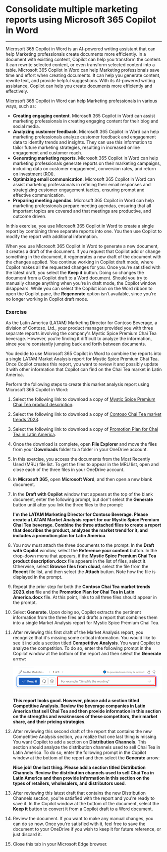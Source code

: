 # Consolidate multiple marketing reports using Microsoft 365 Copilot in Word
---
Microsoft 365 Copilot in Word is an AI-powered writing assistant that can help Marketing professionals create documents more efficiently. In a document with existing content, Copilot can help you transform the content. It can rewrite selected content, or even transform selected content into a table. Microsoft 365 Copilot in Word can help Marketing professionals save time and effort when creating documents. It can help you generate content, rewrite text, and provide helpful suggestions. With its AI-powered writing assistance, Copilot can help you create documents more efficiently and effectively.

Microsoft 365 Copilot in Word can help Marketing professionals in various ways, such as:

 -  **Creating engaging content**. Microsoft 365 Copilot in Word can assist marketing professionals in creating engaging content for their blog and social media.
 -  **Analyzing customer feedback**. Microsoft 365 Copilot in Word can help marketing professionals analyze customer feedback and engagement data to identify trends and insights. They can use this information to tailor future marketing strategies, resulting in increased online engagement and customer reach.
 -  **Generating marketing reports**. Microsoft 365 Copilot in Word can help marketing professionals generate reports on their marketing campaigns, including data on customer engagement, conversion rates, and return on investment (ROI).
 -  **Optimizing email communication**. Microsoft 365 Copilot in Word can assist marketing professionals in refining their email responses and strategizing customer engagement tactics, ensuring prompt and effective communication.
 -  **Preparing meeting agendas**. Microsoft 365 Copilot in Word can help marketing professionals prepare meeting agendas, ensuring that all important topics are covered and that meetings are productive, and outcome driven.

In this exercise, you use Microsoft 365 Copilot in Word to create a single report by combining three separate reports into one. You then use Copilot to modify the report with additional information.

When you use Microsoft 365 Copilot in Word to generate a new document, it creates a draft of the document. If you request that Copilot add or change something in the document, it regenerates a new draft of the document with the changes applied. You continue working in Copilot draft mode, where Copilot makes all the requested changes for you. Once you're satisfied with the latest draft, you select the **Keep it** button. Doing so changes the document from a Copilot draft to a Word document. Should you try to manually change anything when you're in draft mode, the Copilot window disappears. While you can select the Copilot icon on the Word ribbon to open the Copilot pane, the **Regenerate** option isn't available, since you're no longer working in Copilot draft mode.

### Exercise

As the Latin America (LATAM) Marketing Director for Contoso Beverage, a division of Contoso, Ltd., your product manager provided you with three separate reports involving the company's Mystic Spice Premium Chai Tea beverage. However, you’re finding it difficult to analyze the information, since you’re constantly jumping back and forth between documents.

You decide to use Microsoft 365 Copilot in Word to combine the reports into a single LATAM Market Analysis report for Mystic Spice Premium Chai Tea. Once Copilot creates this report, you want to review it and possibly update it with other information that Copilot can find on the Chai Tea market in Latin America.

Perform the following steps to create this market analysis report using Microsoft 365 Copilot in Word:

1.  Select the following link to download a copy of [Mystic Spice Premium Chai Tea product description](https://go.microsoft.com/fwlink/?linkid=2268929).
2.  Select the following link to download a copy of [Contoso Chai Tea market trends 2023](https://go.microsoft.com/fwlink/?linkid=2269122).
3.  Select the following link to download a copy of [Promotion Plan for Chai Tea in Latin America](https://go.microsoft.com/fwlink/?linkid=2269126).
4.  Once the download is complete, open **File Explorer** and move the files from your **Downloads** folder to a folder in your OneDrive account.
5.  In this exercise, you access the documents from the Most Recently Used (MRU) file list. To get the files to appear in the MRU list, open and close each of the three files in your OneDrive account.
6.  In **Microsoft 365**, open **Microsoft Word**, and then open a new blank document.
7.  In the **Draft with Copilot** window that appears at the top of the blank document, enter the following prompt, but don't select the **Generate** button until after you link the three files to the prompt:
    
    **I'm the LATAM Marketing Director for Contoso Beverage. Please create a LATAM Market Analysis report for our Mystic Spice Premium Chai Tea beverage. Combine the three attached files to create a report that describes the product, analyzes the market trend for it, and includes a promotion plan for Latin America**.
8.  You now must attach the three documents to the prompt. In the **Draft with Copilot** window, select the **Reference your content** button. In the drop-down menu that appears, if the **Mystic Spice Premium Chai Tea product description.docx** file appears in the list of files, select it. Otherwise, select **Browse files from cloud**, select the file from the **Recent** file list, and then select the **Attach** button. Note how the file is displayed in the prompt.
9.  Repeat the prior step for both the **Contoso Chai Tea market trends 2023.xlsx** file and the **Promotion Plan for Chai Tea in Latin America.docx** file. At this point, links to all three files should appear in the prompt.
10. Select **Generate**. Upon doing so, Copilot extracts the pertinent information from the three files and drafts a report that combines them into a single Market Analysis report for Mystic Spice Premium Chai Tea.
11. After reviewing this first draft of the Market Analysis report, you recognize that it's missing some critical information. You would like to see it include a section titled **Competitive Analysis**. You want Copilot to analyze the competition. To do so, enter the following prompt in the Copilot window at the bottom of the report and then select the **Generate** arrow:
    
    ![Screenshot showing the Copilot prompt window that appears at the bottom of a Word document.](../media/copilot-window-word-a5ec12f6.png)
    
    
    **This report looks good. However, please add a section titled Competitive Analysis. Review the beverage companies in Latin America that sell Chai Tea and then provide information in this section on the strengths and weaknesses of these competitors, their market share, and their pricing strategies**.
12. After reviewing this second draft of the report that contains the new Competitive Analysis section, you realize that one last thing is missing. You want Copilot to add a section on **Distribution Channels**. This section should analyze the distribution channels used to sell Chai Tea in Latin America. To do so, enter the following prompt in the Copilot window at the bottom of the report and then select the **Generate** arrow:
    
    **Nice job! One last thing. Please add a section titled Distribution Channels. Review the distribution channels used to sell Chai Tea in Latin America and then provide information in this section on the types of retailers, wholesalers, and distributors used**.
13. After reviewing this latest draft that contains the new Distribution Channels section, you're satisfied with the report and you're ready to save it. In the Copilot window at the bottom of the document, select the **Keep it** button to convert it from a Copilot draft to a Word document.
14. Review the document. If you want to make any manual changes, you can do so now. Once you're satisfied with it, feel free to save the document to your OneDrive if you wish to keep it for future reference, or just discard it.
15. Close this tab in your Microsoft Edge browser.
